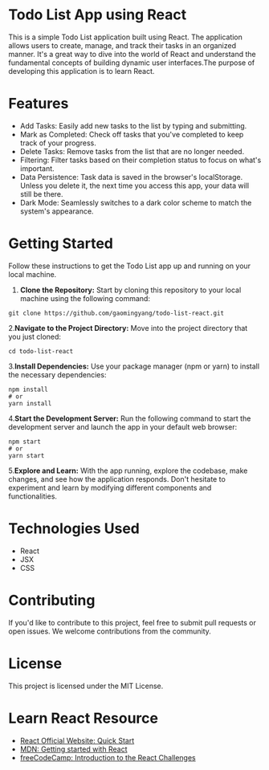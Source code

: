 # Todo List App using React

This is a simple Todo List application built using React. The application allows users to create, manage, and track their tasks in an organized manner. It's a great way to dive into the world of React and understand the fundamental concepts of building dynamic user interfaces.The purpose of developing this application is to learn React.

# Features
* Add Tasks: Easily add new tasks to the list by typing and submitting.
* Mark as Completed: Check off tasks that you've completed to keep track of your progress.
* Delete Tasks: Remove tasks from the list that are no longer needed.
* Filtering: Filter tasks based on their completion status to focus on what's important.
* Data Persistence: Task data is saved in the browser's localStorage. Unless you delete it, the next time you access this app, your data will still be there.
* Dark Mode: Seamlessly switches to a dark color scheme to match the system's appearance.

# Getting Started
Follow these instructions to get the Todo List app up and running on your local machine.

1. **Clone the Repository:** Start by cloning this repository to your local machine using the following command:

```
git clone https://github.com/gaomingyang/todo-list-react.git
```

2.**Navigate to the Project Directory:** Move into the project directory that you just cloned:

```
cd todo-list-react
```

3.**Install Dependencies:** Use your package manager (npm or yarn) to install the necessary dependencies:

```
npm install
# or
yarn install
```

4.**Start the Development Server:** Run the following command to start the development server and launch the app in your default web browser:

```
npm start
# or
yarn start
```

5.**Explore and Learn:** With the app running, explore the codebase, make changes, and see how the application responds. Don't hesitate to experiment and learn by modifying different components and functionalities.

# Technologies Used
- React
- JSX
- CSS

# Contributing
If you'd like to contribute to this project, feel free to submit pull requests or open issues. We welcome contributions from the community.

# License
This project is licensed under the MIT License.

# Learn React Resource
- [React Official Website: Quick Start](https://react.dev/learn)
- [MDN: Getting started with React](https://developer.mozilla.org/en-US/docs/Learn/Tools_and_testing/Client-side_JavaScript_frameworks/React_getting_started)
- [freeCodeCamp: Introduction to the React Challenges](https://www.freecodecamp.org/learn/front-end-development-libraries/react/)